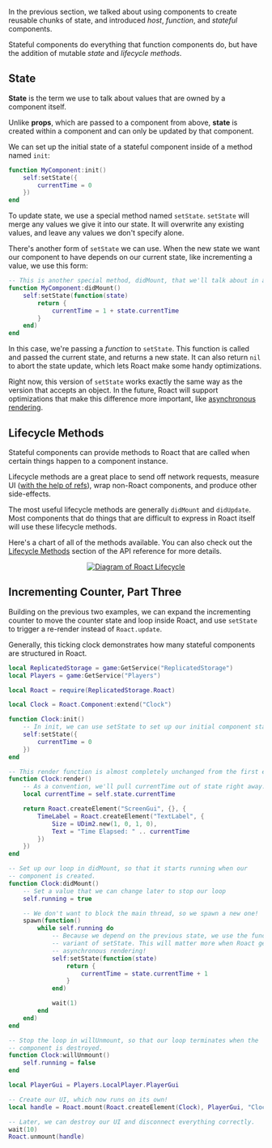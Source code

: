 In the previous section, we talked about using components to create reusable chunks of state, and introduced *host*, *function*, and *stateful* components.

Stateful components do everything that function components do, but have the addition of mutable *state* and *lifecycle methods*.

## State
**State** is the term we use to talk about values that are owned by a component itself.

Unlike **props**, which are passed to a component from above, **state** is created within a component and can only be updated by that component.

We can set up the initial state of a stateful component inside of a method named `init`:

```lua
function MyComponent:init()
	self:setState({
		currentTime = 0
	})
end
```

To update state, we use a special method named `setState`. `setState` will merge any values we give it into our state. It will overwrite any existing values, and leave any values we don't specify alone.

There's another form of `setState` we can use. When the new state we want our component to have depends on our current state, like incrementing a value, we use this form:

```lua
-- This is another special method, didMount, that we'll talk about in a moment.
function MyComponent:didMount()
	self:setState(function(state)
		return {
			currentTime = 1 + state.currentTime
		}
	end)
end
```

In this case, we're passing a _function_ to `setState`. This function is called and passed the current state, and returns a new state. It can also return `nil` to abort the state update, which lets Roact make some handy optimizations.

Right now, this version of `setState` works exactly the same way as the version that accepts an object. In the future, Roact will support optimizations that make this difference more important, like [asynchronous rendering](https://github.com/Roblox/roact/issues/18).

## Lifecycle Methods
Stateful components can provide methods to Roact that are called when certain things happen to a component instance.

Lifecycle methods are a great place to send off network requests, measure UI ([with the help of refs](../../advanced/bindings-and-refs#refs)), wrap non-Roact components, and produce other side-effects.

The most useful lifecycle methods are generally `didMount` and `didUpdate`. Most components that do things that are difficult to express in Roact itself will use these lifecycle methods.

Here's a chart of all of the methods available. You can also check out the [Lifecycle Methods](../../api-reference/#lifecycle-methods) section of the API reference for more details.

<div align="center">
	<a href="../../images/lifecycle.svg">
		<img src="../../images/lifecycle.svg" alt="Diagram of Roact Lifecycle" />
	</a>
</div>

## Incrementing Counter, Part Three
Building on the previous two examples, we can expand the incrementing counter to move the counter state and loop inside Roact, and use `setState` to trigger a re-render instead of `Roact.update`.

Generally, this ticking clock demonstrates how many stateful components are structured in Roact.

```lua
local ReplicatedStorage = game:GetService("ReplicatedStorage")
local Players = game:GetService("Players")

local Roact = require(ReplicatedStorage.Roact)

local Clock = Roact.Component:extend("Clock")

function Clock:init()
	-- In init, we can use setState to set up our initial component state.
	self:setState({
		currentTime = 0
	})
end

-- This render function is almost completely unchanged from the first example.
function Clock:render()
	-- As a convention, we'll pull currentTime out of state right away.
	local currentTime = self.state.currentTime

	return Roact.createElement("ScreenGui", {}, {
		TimeLabel = Roact.createElement("TextLabel", {
			Size = UDim2.new(1, 0, 1, 0),
			Text = "Time Elapsed: " .. currentTime
		})
	})
end

-- Set up our loop in didMount, so that it starts running when our
-- component is created.
function Clock:didMount()
	-- Set a value that we can change later to stop our loop
	self.running = true

	-- We don't want to block the main thread, so we spawn a new one!
	spawn(function()
		while self.running do
			-- Because we depend on the previous state, we use the function
			-- variant of setState. This will matter more when Roact gets
			-- asynchronous rendering!
			self:setState(function(state)
				return {
					currentTime = state.currentTime + 1
				}
			end)

			wait(1)
		end
	end)
end

-- Stop the loop in willUnmount, so that our loop terminates when the
-- component is destroyed.
function Clock:willUnmount()
	self.running = false
end

local PlayerGui = Players.LocalPlayer.PlayerGui

-- Create our UI, which now runs on its own!
local handle = Roact.mount(Roact.createElement(Clock), PlayerGui, "Clock UI")

-- Later, we can destroy our UI and disconnect everything correctly.
wait(10)
Roact.unmount(handle)
```